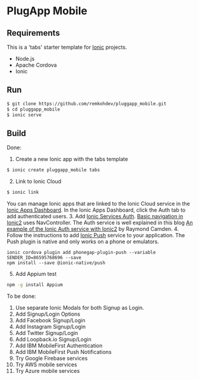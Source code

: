 # PlugApp Mobile

## Requirements

This is a 'tabs' starter template for [Ionic](http://ionicframework.com/docs/) projects.

* Node.js
* Apache Cordova
* Ionic

## Run

```bash
$ git clone https://github.com/remkohdev/pluggapp_mobile.git
$ cd pluggapp_mobile
$ ionic serve
```

## Build

Done:

1. Create a new Ionic app with the tabs template
```bash
$ ionic create pluggapp_mobile tabs
```
2. Link to Ionic Cloud
```bash
$ ionic link
```
You can manage Ionic apps that are linked to the Ionic Cloud service in the [Ionic Apps Dashboard](https://apps.ionic.io/apps/). In the Ionic Apps Dashboard, click the Auth tab to add authenticated users.
3. Add [Ionic Services Auth](https://docs.ionic.io/services/auth/). [Basic navigation in Ionic2](https://www.joshmorony.com/a-simple-guide-to-navigation-in-ionic-2/) uses NavController. The Auth service is well explained in this blog [An example of the Ionic Auth service with Ionic2](https://www.raymondcamden.com/2016/11/04/an-example-of-the-ionic-auth-service-with-ionic-2) by Raymond Camden.
4. Follow the instructions to add [Ionic Push](https://docs.ionic.io/services/push/) service to your application. The Push plugin is native and only works on a phone or emulators.
```
ionic cordova plugin add phonegap-plugin-push --variable SENDER_ID=86595768696 --save
npm install --save @ionic-native/push
```
5. Add Appium test
```bash
npm -g install Appium
```

To be done:

1. Use separate Ionic Modals for both Signup as Login.
2. Add Signup/Login Options
  1. Add Facebook Signup/Login
  2. Add Instagram Signup/Login
  3. Add Twitter Signup/Login
  4. Add Loopback.io Signup/Login
3. Add IBM MobileFirst Authentication
4. Add IBM MobileFirst Push Notifications
5. Try Google Firebase services
6. Try AWS mobile services
7. Try Azure mobile services
